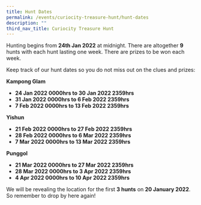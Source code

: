 ```yaml
---
title: Hunt Dates
permalink: /events/curiocity-treasure-hunt/hunt-dates
description: ""
third_nav_title: Curiocity Treasure Hunt
---
```

Hunting begins from **24th Jan 2022** at midnight. There are altogether **9** hunts with each hunt lasting one week. There are prizes to be won each week.

Keep track of our hunt dates so you do not miss out on the clues and prizes:

**Kampong Glam**
* **24 Jan 2022 0000hrs to 30 Jan 2022 2359hrs**
* **31 Jan 2022 0000hrs to 6 Feb 2022 2359hrs**
* **7 Feb 2022 0000hrs to 13 Feb 2022 2359hrs**

**Yishun**
* **21 Feb 2022 0000hrs to 27 Feb 2022 2359hrs**
* **28 Feb 2022 0000hrs to 6 Mar 2022 2359hrs**
* **7 Mar 2022 0000hrs to 13 Mar 2022 2359hrs**

**Punggol**
* **21 Mar 2022 0000hrs to 27 Mar 2022 2359hrs**
* **28 Mar 2022 0000hrs to 3 Apr 2022 2359hrs**
* **4 Apr 2022 0000hrs to 10 Apr 2022 2359hrs**

We will be revealing the location for the first **3 hunts** on **20 January 2022**. So remember to drop by here again!